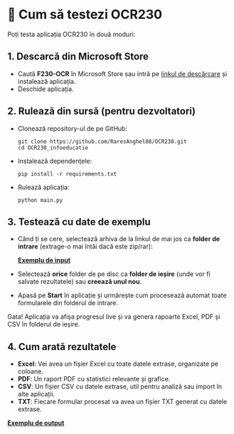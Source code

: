 # 🧪 Cum să testezi OCR230

Poți testa aplicația OCR230 în două moduri:

## 1. Descarcă din Microsoft Store
- Caută **F230-OCR**  în Microsoft Store sau intră pe [linkul de descărcare](https://apps.microsoft.com/detail/9pmm6w5qn2gv) și instalează aplicația.
- Deschide aplicația.

## 2. Rulează din sursă (pentru dezvoltatori)
- Clonează repository-ul de pe GitHub:
  ```
  git clone https://github.com/RaresAnghel08/OCR230.git
  cd OCR230_infoeducatie
  ```
- Instalează dependențele:
  ```
  pip install -r requirements.txt
  ```
- Rulează aplicația:
  ```
  python main.py
  ```

## 3. Testează cu date de exemplu
- Când ți se cere, selectează arhiva de la linkul de mai jos ca **folder de intrare** (extrage-o mai întâi dacă este zip/rar):

  **[Exemplu de input](https://drive.google.com/file/d/1nI1d_cY7AhxaeA4wava27F50RIcvGuM6/view?usp=drive_link)**

- Selectează **orice** folder de pe disc ca **folder de ieșire** (unde vor fi salvate rezultatele) sau **creează unul nou**.

- Apasă pe **Start** în aplicație și urmărește cum procesează automat toate formularele din folderul de intrare.

Gata! Aplicația va afișa progresul live și va genera rapoarte Excel, PDF și CSV în folderul de ieșire.

## 4. Cum arată rezultatele
- **Excel**: Vei avea un fișier Excel cu toate datele extrase, organizate pe coloane.
- **PDF**: Un raport PDF cu statistici relevante și grafice.
- **CSV**: Un fișier CSV cu datele extrase, util pentru analiză sau import în alte aplicații.
- **TXT**: Fiecare formular procesat va avea un fișier TXT generat cu datele extrase.

**[Exemplu de output](https://drive.google.com/file/d/1B3ceFqAjWMjCvj4Sajq2SyXw3xKQHZN4/view?usp=drive_link)**